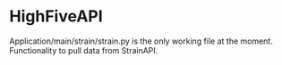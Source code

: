 # HighFiveAPI

Application/main/strain/strain.py is the only working file at the moment. Functionality to pull data from StrainAPI.
